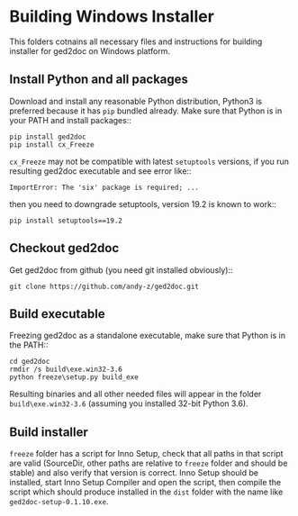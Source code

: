 Building Windows Installer
==========================

This folders cotnains all necessary files and instructions for building
installer for ged2doc on Windows platform.


Install Python and all packages
-------------------------------

Download and install any reasonable Python distribution, Python3 is
preferred because it has `pip` bundled already. Make sure that Python
is in your PATH and install packages::

    pip install ged2doc
    pip install cx_Freeze

`cx_Freeze` may not be compatible with latest `setuptools` versions, if
you run resulting ged2doc executable and see error like::

    ImportError: The 'six' package is required; ...

then you need to downgrade setuptools, version 19.2 is known to work::

    pip install setuptools==19.2


Checkout ged2doc
----------------

Get ged2doc from github (you need git installed obviously)::

    git clone https://github.com/andy-z/ged2doc.git


Build executable
----------------

Freezing ged2doc as a standalone executable, make sure that Python is in
the PATH::

    cd ged2doc
    rmdir /s build\exe.win32-3.6
    python freeze\setup.py build_exe

Resulting binaries and all other needed files will appear in the folder
`build\exe.win32-3.6` (assuming you installed 32-bit Python 3.6).


Build installer
---------------

`freeze` folder has a script for Inno Setup, check that all paths
in that script are valid (SourceDir, other paths are relative to `freeze`
folder and should be stable) and also verify that version is correct.
Inno Setup should be installed, start Inno Setup Compiler and open
the script, then compile the script which should produce installed
in the `dist` folder with the name like `ged2doc-setup-0.1.10.exe`.
